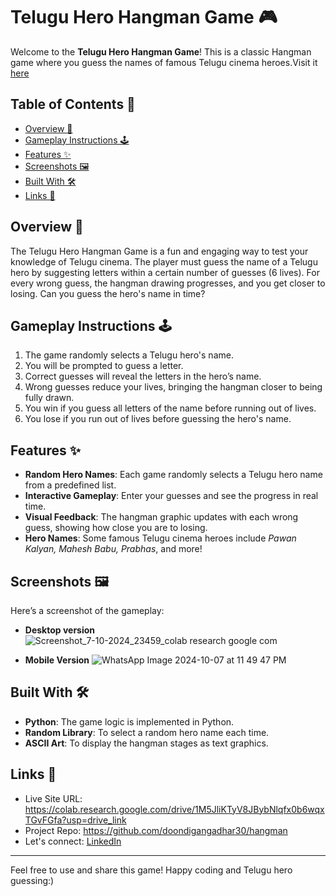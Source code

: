 # Telugu Hero Hangman Game 🎮

Welcome to the **Telugu Hero Hangman Game**! This is a classic Hangman game where you guess the names of famous Telugu cinema heroes.Visit it [here](https://colab.research.google.com/drive/1M5JliKTyV8JBybNlqfx0b6wqxTGvFGfa?usp=drive_link)

## Table of Contents 📖

- [Overview 🎯](#overview-)
- [Gameplay Instructions 🕹️](#gameplay-instructions-)
- [Features ✨](#features-)
- [Screenshots 🖼️](#screenshots-️)
- [Built With 🛠️](#built-with-️)
- [Links 📌](#links-)

## Overview 🎯

The Telugu Hero Hangman Game is a fun and engaging way to test your knowledge of Telugu cinema. The player must guess the name of a Telugu hero by suggesting letters within a certain number of guesses (6 lives). For every wrong guess, the hangman drawing progresses, and you get closer to losing. Can you guess the hero's name in time?

## Gameplay Instructions 🕹️

1. The game randomly selects a Telugu hero's name.
2. You will be prompted to guess a letter.
3. Correct guesses will reveal the letters in the hero’s name.
4. Wrong guesses reduce your lives, bringing the hangman closer to being fully drawn.
5. You win if you guess all letters of the name before running out of lives.
6. You lose if you run out of lives before guessing the hero's name.

## Features ✨

- **Random Hero Names**: Each game randomly selects a Telugu hero name from a predefined list.
- **Interactive Gameplay**: Enter your guesses and see the progress in real time.
- **Visual Feedback**: The hangman graphic updates with each wrong guess, showing how close you are to losing.
- **Hero Names**: Some famous Telugu cinema heroes include *Pawan Kalyan, Mahesh Babu, Prabhas*, and more!

## Screenshots 🖼️

Here’s a screenshot of the gameplay:<br>
- **Desktop version**
![Screenshot_7-10-2024_23459_colab research google com](https://github.com/user-attachments/assets/a28852bd-7489-46a1-a40a-9b542e91e559)  

- **Mobile Version**
![WhatsApp Image 2024-10-07 at 11 49 47 PM](https://github.com/user-attachments/assets/70f5d566-0bfc-4f36-8a34-841eb22c328b)

## Built With 🛠️

- **Python**: The game logic is implemented in Python.
- **Random Library**: To select a random hero name each time.
- **ASCII Art**: To display the hangman stages as text graphics.
  
## Links 📌

- Live Site URL: https://colab.research.google.com/drive/1M5JliKTyV8JBybNlqfx0b6wqxTGvFGfa?usp=drive_link
- Project Repo: https://github.com/doondigangadhar30/hangman
- Let's connect: [LinkedIn](https://www.linkedin.com/in/doondi/) 

---

Feel free to use and share this game! Happy coding and Telugu hero guessing:)
